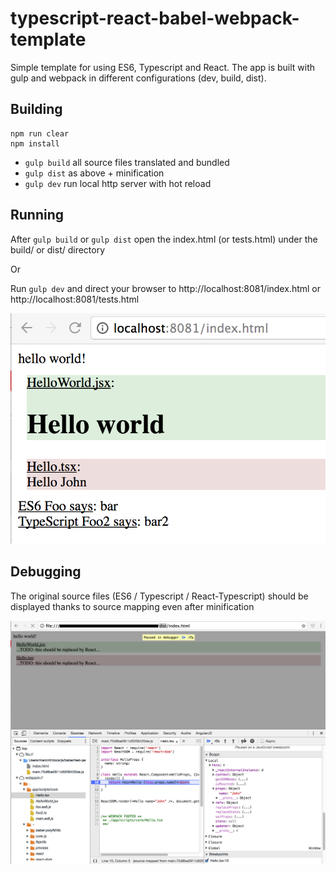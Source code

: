 # typescript-react-babel-webpack-template
Simple template for using ES6, Typescript and React. The app is built with gulp and webpack in different configurations (dev, build, dist).

## Building
```
npm run clear
npm install
```

- ```gulp build``` all source files translated and bundled
- ```gulp dist``` as above + minification
- ```gulp dev``` run local http server with hot reload

## Running
After ```gulp build``` or ```gulp dist``` open the index.html (or tests.html) under the build/ or dist/ directory

Or

Run ```gulp dev``` and direct your browser to http://localhost:8081/index.html or http://localhost:8081/tests.html

![screenshot](app-index-page.png)

## Debugging
The original source files (ES6 / Typescript / React-Typescript) should be displayed thanks to source mapping even after minification

![screenshot](chrome-debugger-dist.png)
